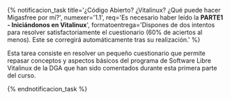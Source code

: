 {% notificacion_task title='¿Código Abierto? ¿Vitalinux? ¿Qué puede hacer Migasfree por mí?',
numexer='1.1',
req='Es necesario haber leído la <b>PARTE1 - Iniciándonos en Vitalinux</b>',
formatoentrega='Dispones de dos intentos para resolver satisfactoriamente el cuestionario (60% de aciertos al menos). Este se corregirá automáticamente tras su realización.' %}

Esta tarea consiste en resolver un pequeño cuestionario que permite repasar conceptos y aspectos básicos del programa de Software Libre Vitalinux de la DGA que han sido comentados durante esta primera parte del curso.

{% endnotificacion_task %}